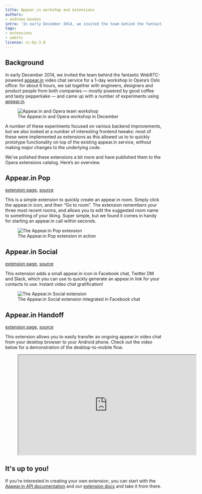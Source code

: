 ```yaml
---
title: Appear.in workshop and extensions
authors:
- andreas-bovens
intro: 'In early December 2014, we invited the team behind the fantastic WebRTC-powered [appear.in](https://appear.in/) video chat service for a 1-day workshop in Opera’s Oslo office, and, among other things, we came up with three cool appear.in extensions.'
tags:
- extensions
- webrtc
license: cc-by-3.0
---
```

## Background

In early December 2014, we invited the team behind the fantastic WebRTC-powered [appear.in](https://appear.in/) video chat service for a 1-day workshop in Opera’s Oslo office: for about 6 hours, we sat together with engineers, designers and product people from both companies — mostly powered by good coffee and tasty pepperkake — and came up with a number of experiments using [appear.in](https://appear.in/).

<figure class="figure">
	<img src="{{ page.id }}/panorama.jpg" alt="Appear.in and Opera team workshop" class="figure__media">
	<figcaption class="figure__caption">The Appear.in and Opera workshop in December</figcaption>
</figure>

A number of these experiments focused on various backend improvements, but we also looked at a number of interesting frontend tweaks: most of these were implemented as extensions as this allowed us to to quickly prototype functionality on top of the existing appear.in service, without making major changes to the underlying code.

We’ve polished these extensions a bit more and have published them to the Opera extensions catalog. Here’s an overview.

## Appear.in Pop

[extension page](https://addons.opera.com/extensions/details/appearin-pop/), [source](https://github.com/operasoftware/appearin-pop)

This is a simple extension to quickly create an appear.in room. Simply click the appear.in icon, and then “Go to room”. The extension remembers your three most recent rooms, and allows you to edit the suggested room name to something of your liking. Super simple, but we found it comes in handy for starting an appear.in call within seconds.

<figure class="figure">
	<img src="{{ page.id }}/pop.jpg" alt="The Appear.in Pop extension" class="figure__media">
	<figcaption class="figure__caption">The Appear.in Pop extension in action</figcaption>
</figure>

## Appear.in Social

[extension page](https://addons.opera.com/extensions/details/appearin-social/), [source](https://github.com/operasoftware/appearin-social)

This extension adds a small appear.in icon in Facebook chat, Twitter DM and Slack, which you can use to quickly generate an appear.in link for your contacts to use. Instant video chat gratification!

<figure class="figure">
	<img src="{{ page.id }}/social.jpg" alt="The Appear.in Social extension" class="figure__media">
	<figcaption class="figure__caption">The Appear.in Social extension integrated in Facebook chat</figcaption>
</figure>

## Appear.in Handoff

[extension page](https://addons.opera.com/extensions/details/appearin-handoff/), [source](https://github.com/operasoftware/appearin-handoff)

This extension allows you to easily transfer an ongoing appear.in video chat from your desktop browser to your Android phone. Check out the video below for a demonstration of the desktop-to-mobile flow.

<figure class="figure">
	<iframe src="https://www.youtube.com/embed/d7hQIgj13UE" width="570" height="320" allowfullscreen class="figure__media"></iframe>
</figure>

## It's up to you!

If you're interested in creating your own extension, you can start with the <a href="https://developer.appear.in/">Appear.in API documentation</a> and our <a href="https://dev.opera.com/extensions">extension docs</a> and take it from there.
